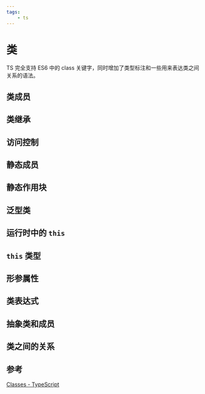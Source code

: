```yaml
---
tags:
    - ts
---
```


# 类

TS 完全支持 ES6 中的 class 关键字，同时增加了类型标注和一些用来表达类之间关系的语法。

## 类成员

## 类继承

## 访问控制

## 静态成员

## 静态作用块

## 泛型类

## 运行时中的 `this`

## `this` 类型

## 形参属性

## 类表达式

## 抽象类和成员

## 类之间的关系

## 参考

[Classes - TypeScript](https://www.typescriptlang.org/docs/handbook/2/classes.html)
